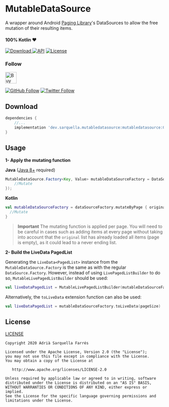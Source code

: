# MutableDataSource

A wrapper around Android [Paging Library](https://developer.android.com/topic/libraries/architecture/paging)'s DataSources to allow the free mutation of their resulting items.

#### 100% Kotlin ❤️
[![Download](https://api.bintray.com/packages/sarquella/MutableDataSource/dev.sarquella.mutabledatasource/images/download.svg) ](https://bintray.com/sarquella/MutableDataSource/dev.sarquella.mutabledatasource/_latestVersion) [![API](https://img.shields.io/badge/API-16%2B-brightgreen.svg?style=flat)](https://android-arsenal.com/api?level=16) [![License](https://img.shields.io/badge/license-Apache%202.0-lightgrey.svg)](https://opensource.org/licenses/Apache-2.0)

### Follow
<a href='https://ko-fi.com/S6S8RENM' target='_blank'><img height='36' style='border:0px;height:36px;' src='https://az743702.vo.msecnd.net/cdn/kofi1.png?v=2' border='0' alt='Buy Me a Coffee at ko-fi.com' /></a>

[![GitHub Follow](https://img.shields.io/github/followers/Sarquella.svg?label=Follow&style=social)](https://github.com/Sarquella) [![Twitter Follow](https://img.shields.io/twitter/follow/AdriSarquella.svg?label=Follow&style=social)](https://twitter.com/AdriSarquella)

## Download
```groovy
dependencies {
    //...
    implementation 'dev.sarquella.mutabledatasource:mutabledatasource:0.1.0'
}
```

## Usage

**1- Apply the mutating function**

**Java** ([Java 8+](https://developer.android.com/studio/write/java8-support) required)

```java
MutableDataSource.Factory<Key, Value> mutableDataSourceFactory = DataSourceTransformation.mutateByPage(dataSourceFactory, original -> {
	//Mutate
});
```


**Kotlin**

```kotlin
val mutableDataSourceFactory = dataSourceFactory.mutateByPage { original ->
  //Mutate
}
```

> **Important** 
> The mutating function is applied per page. You will need to be careful in cases such as adding items at every page without taking into account that the `original` list has already loaded all items (page is empty), as it could lead to a never ending list. 

**2- Build the LiveData PagedList**

Generating the `LiveData<PagedList>` instance from the `MutableDataSource.Factory` is the same as with the regular `DataSource.Factory`. However, instead of using `LivePagedListBuilder` to do so, `MutableLivePagedListBuilder` should be used:

```kotlin
val liveDataPagedList = MutableLivePagedListBuilder(mutableDataSourceFactory, pageSize)
```

Alternatively, the `toLiveData` extension function can also be used:

```kotlin
val liveDataPagedList = mutableDataSourceFactory.toLiveData(pageSize)
```

## License
[LICENSE](https://github.com/Sarquella/MutableDataSource/blob/master/LICENSE)

```
Copyright 2020 Adrià Sarquella Farrés

Licensed under the Apache License, Version 2.0 (the "License");
you may not use this file except in compliance with the License.
You may obtain a copy of the License at

   http://www.apache.org/licenses/LICENSE-2.0

Unless required by applicable law or agreed to in writing, software
distributed under the License is distributed on an "AS IS" BASIS,
WITHOUT WARRANTIES OR CONDITIONS OF ANY KIND, either express or implied.
See the License for the specific language governing permissions and
limitations under the License.
```